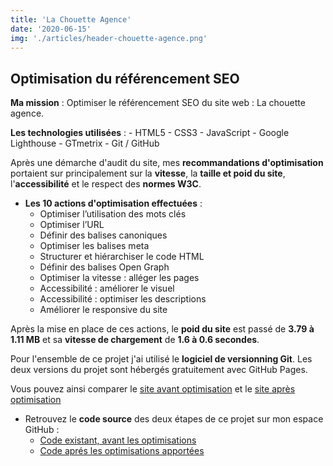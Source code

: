 ```yaml
---
title: 'La Chouette Agence'
date: '2020-06-15'
img: './articles/header-chouette-agence.png'
---
```

## Optimisation du référencement SEO

**Ma mission** : Optimiser le référencement SEO du site web : La chouette agence.

**Les technologies utilisées** : 
    - HTML5 
    - CSS3 
    - JavaScript
    - Google Lighthouse
    - GTmetrix
    - Git / GitHub

Après une démarche d'audit du site, mes **recommandations d'optimisation** portaient sur principalement sur la **vitesse**, la **taille et poid du site**, l'**accessibilité** et le respect des **normes W3C**.

* **Les 10 actions d'optimisation effectuées** :
    * Optimiser l’utilisation des mots clés
    * Optimiser l’URL
    * Définir des balises canoniques
    * Optimiser les balises meta
    * Structurer et hiérarchiser le code HTML
    * Définir des balises Open Graph
    * Optimiser la vitesse : alléger les pages
    * Accessibilité : améliorer le visuel
    * Accessibilité : optimiser les descriptions
    * Améliorer le responsive du site

Après la mise en place de ces actions, le **poid du site** est passé de **3.79 à 1.11 MB** et sa **vitesse de chargement** de **1.6 à 0.6 secondes**.

Pour l'ensemble de ce projet j'ai utilisé le **logiciel de versionning Git**. Les deux versions du projet sont hébergés gratuitement avec GitHub Pages. 

Vous pouvez ainsi comparer le [site avant optimisation](https://lilimly.github.io/la_chouette_agence_start/) et le [site après optimisation](https://lilimly.github.io/la_chouette_agence/)

* Retrouvez le **code source** des deux étapes de ce projet sur mon espace GitHub :  
    * [Code existant, avant les optimisations](https://github.com/Lilimly/la_chouette_agence_start)
    * [Code aprés les optimisations apportées](https://github.com/Lilimly/la_chouette_agence)